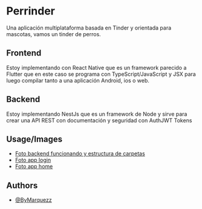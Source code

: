 
# Perrinder

Una aplicación multiplataforma basada en Tinder y orientada para mascotas, vamos un tinder de perros.


## Frontend
Estoy implementando con React Native que es un framework parecido a Flutter que en este caso se programa con TypeScript/JavaScript y JSX para luego compilar tanto a una aplicación Android, ios o web. 

## Backend
Estoy implementando NestJs que es un framework de Node y sirve para crear una API REST con documentación y seguridad con AuthJWT Tokens

## Usage/Images
- [Foto backend funcionando y estructura de carpetas](https://ibb.co/1mYX8mc)
- [Foto app login](https://ibb.co/sbzC38k)
- [Foto app home](https://ibb.co/Dp4FcTC)

## Authors

- [@ByMarquezz](https://www.github.com/bymarquezz)

